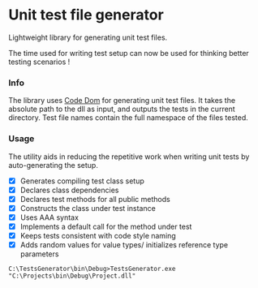 # Unit test file generator

Lightweight library for generating unit test files.

The time used for writing test setup can now be used for thinking better testing scenarios !

### Info

The library uses [Code Dom](https://msdn.microsoft.com/en-us/library/y2k85ax6(v=vs.110).aspx) for generating unit test files.
It takes the absolute path to the dll as input, and outputs the tests in the current directory.
Test file names contain the full namespace of the files tested.

### Usage

The utility aids in reducing the repetitive work when writing unit tests by auto-generating the setup.

- [x] Generates compiling test class setup
- [x] Declares class dependencies
- [x] Declares test methods for all public methods
- [x] Constructs the class under test instance
- [x] Uses AAA syntax
- [x] Implements a default call for the method under test
- [x] Keeps tests consistent with code style naming
- [x] Adds random values for value types/ initializes reference type parameters

```
C:\TestsGenerator\bin\Debug>TestsGenerator.exe "C:\Projects\bin\Debug\Project.dll"
```
